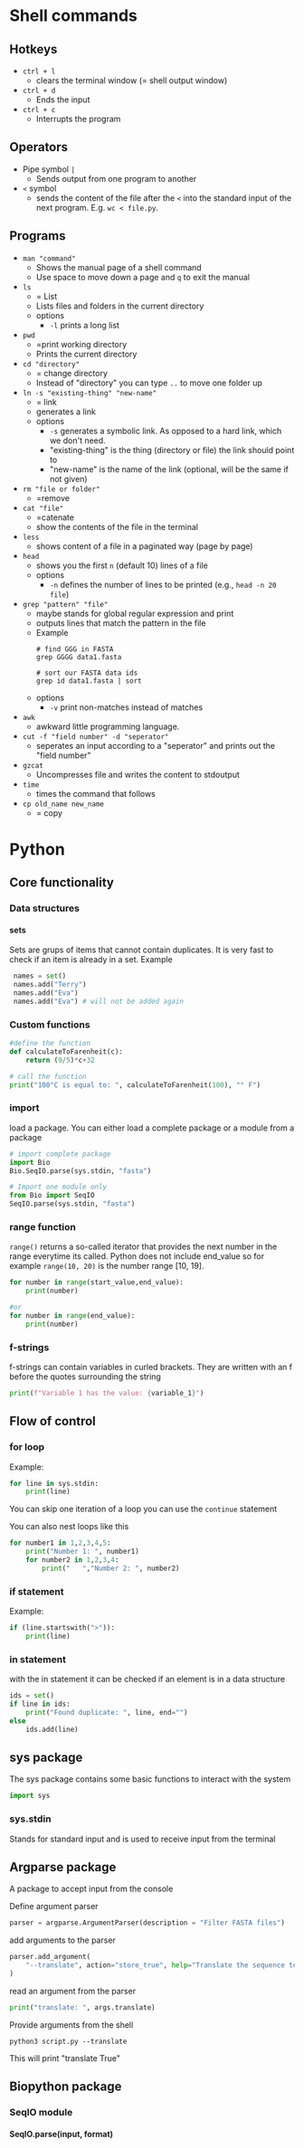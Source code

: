 # Shell commands
## Hotkeys

- `ctrl + l`
	- clears the terminal window (= shell output window)
- `ctrl + d`
	- Ends the input
- `ctrl + c`
	- Interrupts the program

## Operators

- Pipe symbol `|`
	- Sends output from one program to another
- `<` symbol
	- sends the content of the file after the `<` into the standard input of the next program. E.g. `wc < file.py`.

## Programs
- `man "command"`
	- Shows the manual page of a shell command
	- Use space to move down a page and `q` to exit the manual
- `ls`
	- = List
	- Lists files and folders in the current directory
	- options
		- `-l` prints a long list
- `pwd`
	- =print working directory
	- Prints the current directory
- `cd "directory"`
	-  = change directory
	- Instead of "directory" you can type `..` to move one folder up
- `ln -s "existing-thing" "new-name"`
	- = link
	- generates a link
	- options
		- `-s` generates a symbolic link. As opposed to a hard link, which we don't need.
		- "existing-thing" is the thing (directory or file) the link should point to
		- "new-name" is the name of the link (optional, will be the same if not given)
- `rm "file or folder"`
	- =remove
- `cat "file"`
	- =catenate
	- show the contents of the file in the terminal
- `less`
	- shows content of a file in a paginated way (page by page)
- `head`
	- shows you the first `n` (default 10) lines of a file
	- options
		- `-n` defines the number of lines to be printed (e.g., `head -n 20 file`)
- `grep "pattern" "file"`
	- maybe stands for global regular expression and print
	- outputs lines that match the pattern in the file
	- Example
		```shell
		# find GGG in FASTA
		grep GGGG data1.fasta
		
		# sort our FASTA data ids
		grep id data1.fasta | sort
		```
	- options
		- `-v` print non-matches instead of matches
- `awk`
	- awkward little programming language.
- `cut -f "field number" -d "seperator"`
	- seperates an input according to a "seperator" and prints out the "field number"
- `gzcat`
	- Uncompresses file and writes the content to stdoutput
- `time`
	- times the command that follows
- `cp old_name new_name`
	- = copy

# Python

## Core functionality

### Data structures
#### sets

Sets are grups of items that cannot contain duplicates. It is very fast to check if an item is already in a set.
Example

```python
 names = set()
 names.add("Terry")
 names.add("Eva")
 names.add("Eva") # will not be added again
```

### Custom functions

```python
#define the function
def calculateToFarenheit(c):
	return (9/5)*c+32

# call the function
print("100°C is equal to: ", calculateToFarenheit(100), "° F")
```

### import

load a package. You can either load a complete package or a module from a package 

```python
# import complete package
import Bio
Bio.SeqIO.parse(sys.stdin, "fasta")

# Import one module only
from Bio import SeqIO
SeqIO.parse(sys.stdin, "fasta")
```

### range function

`range()` returns a so-called iterator that provides the next number in the
range everytime its called.  Python does not include end_value so for
example `range(10, 20)` is the number range \[10, 19\].

```python
for number in range(start_value,end_value):
	print(number)

#or
for number in range(end_value):
	print(number)

```

### f-strings

f-strings can contain variables in curled brackets. They are written with
an f before the quotes surrounding the string

```python
print(f"Variable 1 has the value: {variable_1}")
```

## Flow of control

### for loop

Example:

```python
for line in sys.stdin: 
	print(line)
```

You can skip one iteration of a loop you can use the `continue` statement

You can also nest loops like this

```python
for number1 in 1,2,3,4,5:
	print("Number 1: ", number1)
	for number2 in 1,2,3,4:
		print("   ","Number 2: ", number2)
```

### if statement

Example:

```python
if (line.startswith(">")):
    print(line)
```

### in statement

with the in statement it can be checked if an element is in a data
structure

```python
ids = set()
if line in ids:
	print("Found duplicate: ", line, end="")
else
	ids.add(line)
```

## sys package

The sys package contains some basic functions to interact with the system

```python
import sys
```

### sys.stdin

Stands for standard input and is used to receive input from the terminal

## Argparse package

A package to accept input from the console

Define argument parser
```python
parser = argparse.ArgumentParser(description = "Filter FASTA files")
```

add arguments to the parser
```python
parser.add_argument(
	"--translate", action="store_true", help="Translate the sequence to AA"
)
```

read an argument from the parser
```python
print("translate: ", args.translate)
```

Provide arguments from the shell
```shell
python3 script.py --translate
```
This will print "translate True"



## Biopython package

### SeqIO module

#### SeqIO.parse(input, format)
